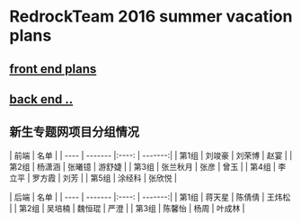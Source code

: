 # RedrockTeam 2016 summer vacation plans

## [front end plans](https://github.com/RedrockTeam/2016_summer_plan/blob/master/FE_plans.md)

## [back end ..](./)

## 新生专题网项目分组情况

| 前端  | 名单 |
| ----  | -------  |:----:  | -------:|
| 第1组 | 刘竣豪   | 刘荣博 | 赵宴   | 
| 第2组 | 杨潇涵   | 张曦镱 | 游舒婕 |
| 第3组 | 张兰秋月 | 张彦   | 曾玉   |
| 第4组 | 李立平   | 罗方霞 | 刘芳   |
| 第5组 | 涂经科   | 张欣悦 |


| 后端  | 名单 |
| ----  | -------  |:----:  | -------:|
| 第1组 | 蒋天星   | 陈倩倩 | 王炜松   | 
| 第2组 | 吴培楠   | 魏恒琨 | 严澄 |
| 第3组 | 陈馨怡 | 杨周   | 叶成林   |
